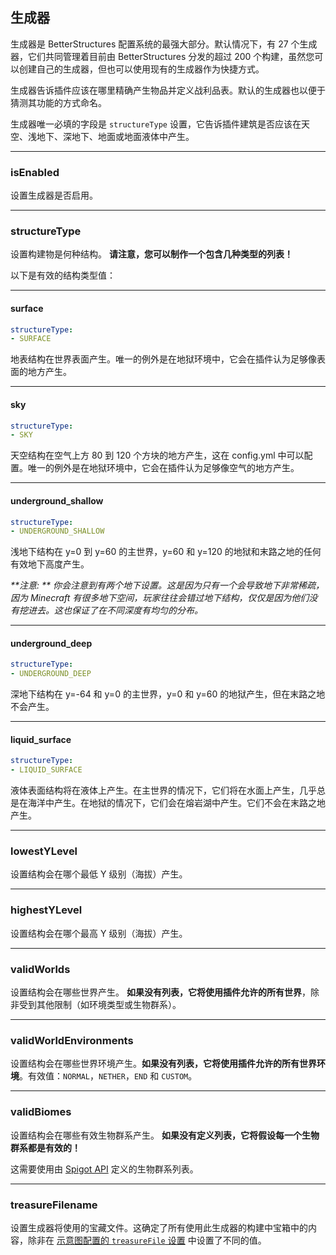 ## 生成器

生成器是 BetterStructures 配置系统的最强大部分。默认情况下，有 27 个生成器，它们共同管理着目前由 BetterStructures 分发的超过 200 个构建，虽然您可以创建自己的生成器，但也可以使用现有的生成器作为快捷方式。

生成器告诉插件应该在哪里精确产生物品并定义战利品表。默认的生成器也以便于猜测其功能的方式命名。

生成器唯一必填的字段是 `structureType` 设置，它告诉插件建筑是否应该在天空、浅地下、深地下、地面或地面液体中产生。

***

### isEnabled

设置生成器是否启用。

***

### structureType

设置构建物是何种结构。 **请注意，您可以制作一个包含几种类型的列表！**

以下是有效的结构类型值：

***

#### surface

```yml
structureType: 
- SURFACE
```

地表结构在世界表面产生。唯一的例外是在地狱环境中，它会在插件认为足够像表面的地方产生。

***

#### sky

```yml
structureType: 
- SKY
```

天空结构在空气上方 80 到 120 个方块的地方产生，这在 config.yml 中可以配置。唯一的例外是在地狱环境中，它会在插件认为足够像空气的地方产生。

***

#### underground_shallow

```yml
structureType: 
- UNDERGROUND_SHALLOW
```

浅地下结构在 y=0 到 y=60 的主世界，y=60 和 y=120 的地狱和末路之地的任何有效地下高度产生。

_**注意: ** 你会注意到有两个地下设置。这是因为只有一个会导致地下非常稀疏，因为 Minecraft 有很多地下空间，玩家往往会错过地下结构，仅仅是因为他们没有挖进去。这也保证了在不同深度有均匀的分布。_

***

#### underground_deep

```yml
structureType: 
- UNDERGROUND_DEEP
```

深地下结构在 y=-64 和 y=0 的主世界，y=0 和 y=60 的地狱产生，但在末路之地不会产生。

***

#### liquid_surface

```yml
structureType: 
- LIQUID_SURFACE
```

液体表面结构将在液体上产生。在主世界的情况下，它们将在水面上产生，几乎总是在海洋中产生。在地狱的情况下，它们会在熔岩湖中产生。它们不会在末路之地产生。

***

### lowestYLevel

设置结构会在哪个最低 Y 级别（海拔）产生。

***

### highestYLevel

设置结构会在哪个最高 Y 级别（海拔）产生。

***

### validWorlds

设置结构会在哪些世界产生。 **如果没有列表，它将使用插件允许的所有世界**，除非受到其他限制（如环境类型或生物群系）。

***

### validWorldEnvironments

设置结构会在哪些世界环境产生。**如果没有列表，它将使用插件允许的所有世界环境**。有效值：`NORMAL`，`NETHER`，`END` 和 `CUSTOM`。

***

### validBiomes

设置结构会在哪些有效生物群系产生。 **如果没有定义列表，它将假设每一个生物群系都是有效的！**

这需要使用由 [Spigot API](https://hub.spigotmc.org/javadocs/spigot/org/bukkit/block/Biome.html) 定义的生物群系列表。

***

### treasureFilename

设置生成器将使用的宝藏文件。这确定了所有使用此生成器的构建中宝箱中的内容，除非在 [示意图配置的 `treasureFile` 设置]($language$/betterstructures/creating_structures.md&section=treasurefile) 中设置了不同的值。
